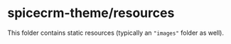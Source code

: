 # spicecrm-theme/resources

This folder contains static resources (typically an `"images"` folder as well).
